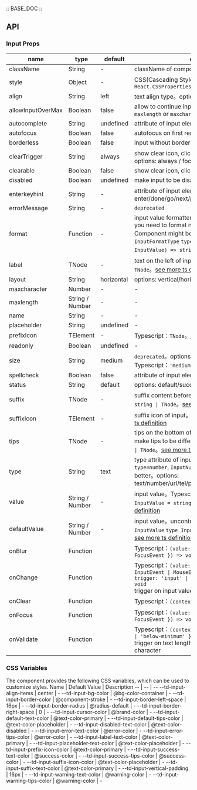 :: BASE_DOC ::

## API

### Input Props

name | type | default | description | required
-- | -- | -- | -- | --
className | String | - | className of component | N
style | Object | - | CSS(Cascading Style Sheets)，Typescript：`React.CSSProperties` | N
align | String | left | text align type。options: left/center/right | N
allowInputOverMax | Boolean | false | allow to continue input on value length is over `maxlength` or `maxcharacter` | N
autocomplete | String | undefined | attribute of input element, [see here](https://developer.mozilla.org/en-US/docs/Web/HTML/Attributes/autocomplete) | N
autofocus | Boolean | false | autofocus on first rendered | N
borderless | Boolean | false | input without border | N
clearTrigger | String | always | show clear icon, clicked to clear input value。options: always / focus | N
clearable | Boolean | false | show clear icon, clicked to clear input value | N
disabled | Boolean | undefined | make input to be disabled | N
enterkeyhint | String | - | attribute of input element, [see here](https://developer.mozilla.org/en-US/docs/Web/HTML/Global_attributes/enterkeyhint)。options: enter/done/go/next/previous/search/send | N
errorMessage | String | - | `deprecated` | N
format | Function | - | input value formatter, `type=number` does not work. if you need to format number, `InputNumber` Component might be better。Typescript：`InputFormatType` `type InputFormatType = (value: InputValue) => string`。[see more ts definition](https://github.com/Tencent/tdesign-mobile-react/tree/develop/src/input/type.ts) | N
label | TNode | - | text on the left of input。Typescript：`string \| TNode`。[see more ts definition](https://github.com/Tencent/tdesign-mobile-react/blob/develop/src/common.ts) | N
layout | String | horizontal | options: vertical/horizontal | N
maxcharacter | Number | - | \- | N
maxlength | String / Number | - | \- | N
name | String | - | \- | N
placeholder | String | undefined | \- | N
prefixIcon | TElement | - | Typescript：`TNode`。[see more ts definition](https://github.com/Tencent/tdesign-mobile-react/blob/develop/src/common.ts) | N
readonly | Boolean | undefined | \- | N
size | String | medium | `deprecated`。options: small/medium。Typescript：`'medium' \| 'small'` | N
spellcheck | Boolean | false | attribute of input element, [see here](https://developer.mozilla.org/en-US/docs/Web/HTML/Attributes/spellcheck) | N
status | String | default | options: default/success/warning/error | N
suffix | TNode | - | suffix content before suffixIcon。Typescript：`string \| TNode`。[see more ts definition](https://github.com/Tencent/tdesign-mobile-react/blob/develop/src/common.ts) | N
suffixIcon | TElement | - | suffix icon of input。Typescript：`TNode`。[see more ts definition](https://github.com/Tencent/tdesign-mobile-react/blob/develop/src/common.ts) | N
tips | TNode | - | tips on the bottom of input, different `status` can make tips to be different color。Typescript：`string \| TNode`。[see more ts definition](https://github.com/Tencent/tdesign-mobile-react/blob/develop/src/common.ts) | N
type | String | text | type attribute of input element. if you are using `type=number`, `InputNumber` Component might be better。options: text/number/url/tel/password/search/submit/hidden | N
value | String / Number | - | input value。Typescript：`InputValue` `type InputValue = string \| number`。[see more ts definition](https://github.com/Tencent/tdesign-mobile-react/tree/develop/src/input/type.ts) | N
defaultValue | String / Number | - | input value。uncontrolled property。Typescript：`InputValue` `type InputValue = string \| number`。[see more ts definition](https://github.com/Tencent/tdesign-mobile-react/tree/develop/src/input/type.ts) | N
onBlur | Function |  | Typescript：`(value: InputValue, context: { e: FocusEvent }) => void`<br/> | N
onChange | Function |  | Typescript：`(value: InputValue, context?: { e?: InputEvent \| MouseEvent \| CompositionEvent; trigger: 'input' \| 'initial' \| 'clear' }) => void`<br/>trigger on input value changed | N
onClear | Function |  | Typescript：`(context: { e: TouchEvent }) => void`<br/> | N
onFocus | Function |  | Typescript：`(value: InputValue, context: { e: FocusEvent }) => void`<br/> | N
onValidate | Function |  | Typescript：`(context: { error?: 'exceed-maximum' \| 'below-minimum' }) => void`<br/>trigger on text length being over max length or max character | N

### CSS Variables

The component provides the following CSS variables, which can be used to customize styles.
Name | Default Value | Description 
-- | -- | --
--td-input-align-items | center | - 
--td-input-bg-color | @bg-color-container | - 
--td-input-border-color | @component-stroke | - 
--td-input-border-left-space | 16px | - 
--td-input-border-radius | @radius-default | - 
--td-input-border-right-space | 0 | - 
--td-input-cursor-color | @brand-color | - 
--td-input-default-text-color | @text-color-primary | - 
--td-input-default-tips-color | @text-color-placeholder | - 
--td-input-disabled-text-color | @text-color-disabled | - 
--td-input-error-text-color | @error-color | - 
--td-input-error-tips-color | @error-color | - 
--td-input-label-text-color | @text-color-primary | - 
--td-input-placeholder-text-color | @text-color-placeholder | - 
--td-input-prefix-icon-color | @text-color-primary | - 
--td-input-success-text-color | @success-color | - 
--td-input-success-tips-color | @success-color | - 
--td-input-suffix-icon-color | @text-color-placeholder | - 
--td-input-suffix-text-color | @text-color-primary | - 
--td-input-vertical-padding | 16px | - 
--td-input-warning-text-color | @warning-color | - 
--td-input-warning-tips-color | @warning-color | - 
